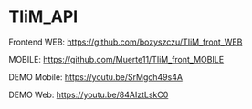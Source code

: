 # TIiM_API

Frontend WEB:
https://github.com/bozyszczu/TIiM_front_WEB

MOBILE:
https://github.com/Muerte11/TIiM_front_MOBILE

DEMO Mobile: https://youtu.be/SrMgch49s4A 

DEMO Web: https://youtu.be/84AIztLskC0
